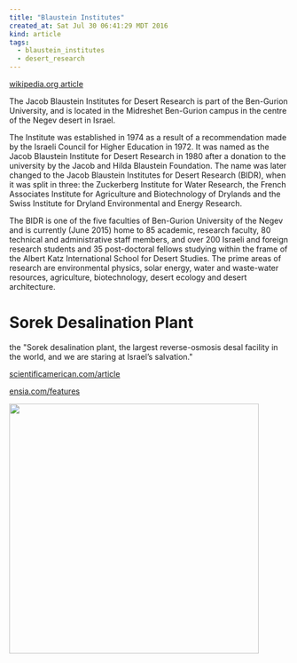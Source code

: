 ```yaml
---
title: "Blaustein Institutes"
created_at: Sat Jul 30 06:41:29 MDT 2016
kind: article
tags:
  - blaustein_institutes
  - desert_research
---
```


<a href="https://en.wikipedia.org/wiki/Jacob_Blaustein_Institutes_for_Desert_Research" target="_blank">wikipedia.org article</a>

The Jacob Blaustein Institutes for Desert Research is part of the
Ben-Gurion University, and is located in the Midreshet Ben-Gurion campus
in the centre of the Negev desert in Israel.

The Institute was established in 1974 as a result of a recommendation made
by the Israeli Council for Higher Education in 1972. It was named as the
Jacob Blaustein Institute for Desert Research in 1980 after a donation
to the university by the Jacob and Hilda Blaustein Foundation. The
name was later changed to the Jacob Blaustein Institutes for Desert
Research (BIDR), when it was split in three: the Zuckerberg Institute
for Water Research, the French Associates Institute for Agriculture
and Biotechnology of Drylands and the Swiss Institute for Dryland
Environmental and Energy Research.

The BIDR is one of the five faculties of Ben-Gurion University of the
Negev and is currently (June 2015) home to 85 academic, research faculty,
80 technical and administrative staff members, and over 200 Israeli
and foreign research students and 35 post-doctoral fellows studying
within the frame of the Albert Katz International School for Desert
Studies. The prime areas of research are environmental physics, solar
energy, water and waste-water resources, agriculture, biotechnology,
desert ecology and desert architecture.


<a name="sorek-desalination-plant"></a>

# Sorek Desalination Plant

the "Sorek desalination plant, the largest reverse-osmosis desal facility
in the world, and we are staring at Israel’s salvation."

<a href="http://www.scientificamerican.com/article/israel-proves-the-desalination-era-is-here/" target="_blank">scientificamerican.com/article</a>

<a href="http://ensia.com/features/how-a-new-source-of-water-is-helping-reduce-conflict-in-the-middle-east/" target="_blank">ensia.com/features</a>

<img src="/assets/images/sorek-desalination-plant-001.jpg" width="450px">

<!--
html boilerplate
<a href="" target="_blank"></a>
<a name=""></a>
<img src="" width="400px">
<ul>
  <li></li>
</ul>
<pre>
</pre>
<pre><code>
</code></pre>
-->

